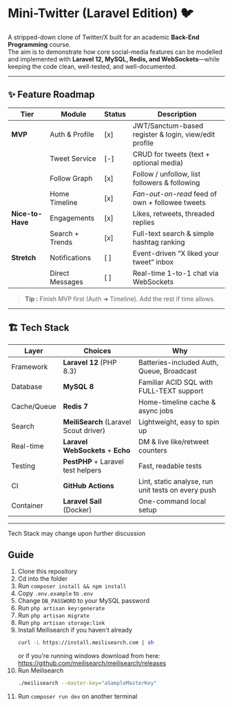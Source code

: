 # Mini-Twitter (Laravel Edition) 🐦

A stripped-down clone of Twitter/X built for an academic **Back-End Programming** course.  
The aim is to demonstrate how core social-media features can be modelled and implemented with **Laravel 12, MySQL, Redis, and WebSockets**—while keeping the code clean, well-tested, and well-documented.

---

## ✨ Feature Roadmap

| Tier             | Module          | Status | Description                                           |
| ---------------- | --------------- | ------ | ----------------------------------------------------- |
| **MVP**          | Auth & Profile  | [x]    | JWT/Sanctum-based register & login, view/edit profile |
|                  | Tweet Service   | [-]    | CRUD for tweets (text + optional media)               |
|                  | Follow Graph    | [x]    | Follow / unfollow, list followers & following         |
|                  | Home Timeline   | [x]    | _Fan-out-on-read_ feed of own + followee tweets       |
| **Nice-to-Have** | Engagements     | [x]    | Likes, retweets, threaded replies                     |
|                  | Search + Trends | [x]    | Full-text search & simple hashtag ranking             |
| **Stretch**      | Notifications   | [ ]    | Event-driven “X liked your tweet” inbox               |
|                  | Direct Messages | [ ]    | Real-time 1-to-1 chat via WebSockets                  |

> **Tip :** Finish MVP first (Auth ➜ Timeline). Add the rest if time allows.

---

## 🏗️ Tech Stack

| Layer       | Choices                                | Why                                                |
| ----------- | -------------------------------------- | -------------------------------------------------- |
| Framework   | **Laravel 12** (PHP 8.3)               | Batteries-included Auth, Queue, Broadcast          |
| Database    | **MySQL 8**                            | Familiar ACID SQL with FULL-TEXT support           |
| Cache/Queue | **Redis 7**                            | Home-timeline cache & async jobs                   |
| Search      | **MeiliSearch** (Laravel Scout driver) | Lightweight, easy to spin up                       |
| Real-time   | **Laravel WebSockets** + **Echo**      | DM & live like/retweet counters                    |
| Testing     | **PestPHP** + Laravel test helpers     | Fast, readable tests                               |
| CI          | **GitHub Actions**                     | Lint, static analyse, run unit tests on every push |
| Container   | **Laravel Sail** (Docker)              | One-command local setup                            |

---

Tech Stack may change upon further discussion

## Guide

1. Clone this repository
2. Cd into the folder
3. Run `composer install && npm install`
4. Copy `.env.example` to `.env`
5. Change `DB_PASSWORD` to your MySQL password
6. Run `php artisan key:generate`
7. Run `php artisan migrate`
8. Run `php artisan storage:link`
9. Install Meilisearch if you haven't already
    ```sh
    curl -L https://install.meilisearch.com | sh
    ```
    or if you're running windows download from here: https://github.com/meilisearch/meilisearch/releases
10. Run Meilisearch
    ```sh
    ./meilisearch --master-key="aSampleMasterKey"
    ```
11. Run `composer run dev` on another terminal
